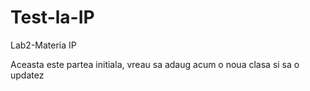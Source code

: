 Test-la-IP
==========

Lab2-Materia IP

Aceasta este partea initiala, vreau sa adaug acum o noua clasa si sa o updatez
